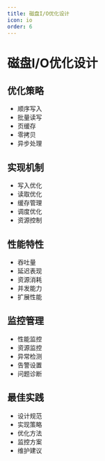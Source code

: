 ```yaml
---
title: 磁盘I/O优化设计
icon: io
order: 6
---
```


# 磁盘I/O优化设计

## 优化策略
- 顺序写入
- 批量读写
- 页缓存
- 零拷贝
- 异步处理

## 实现机制
- 写入优化
- 读取优化
- 缓存管理
- 调度优化
- 资源控制

## 性能特性
- 吞吐量
- 延迟表现
- 资源消耗
- 并发能力
- 扩展性能

## 监控管理
- 性能监控
- 资源监控
- 异常检测
- 告警设置
- 问题诊断

## 最佳实践
- 设计规范
- 实现策略
- 优化方法
- 监控方案
- 维护建议
